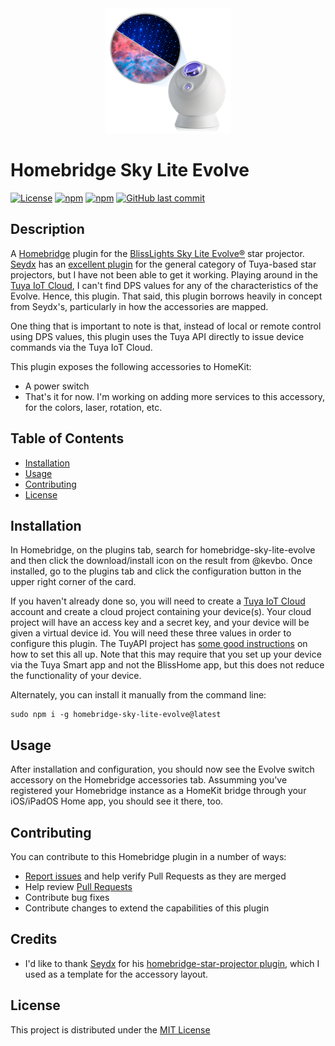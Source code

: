 <div align="center">
    <img src="sky-lite-evolve.png" alt="PNG Image of the BlissLights Sky Lite Evolve Star Projector">
</div>

# Homebridge Sky Lite Evolve

[![License](https://img.shields.io/badge/license-MIT-blue.svg)](LICENSE)
[![npm](https://img.shields.io/npm/v/homebridge-sky-lite-evolve.svg?style=flat-square)](https://www.npmjs.com/package/homebridge-sky-lite-evolve)
[![npm](https://img.shields.io/npm/dt/homebridge-sky-lite-evolve.svg?style=flat-square)](https://www.npmjs.com/package/homebridge-sky-lite-evolve)
[![GitHub last commit](https://img.shields.io/github/last-commit/kevbo/homebridge-sky-lite-evolve.svg?style=flat-square)](https://github.com/kevbo/homebridge-sky-lite-evolve)

## Description

A [Homebridge](https://homebridge.io/) plugin for the [BlissLights Sky Lite Evolve&reg;](https://blisslights.com/products/sky-lite-evolve)
star projector. [Seydx](https://github.com/seydx) has an [excellent plugin](https://github.com/seydx/homebridge-star-projector/tree/master)
for the general category of Tuya-based star projectors, but I have not been able to get it working. Playing around in the
[Tuya IoT Cloud](https://iot.tuya.com/), I can't find DPS values for any of the characteristics of the Evolve. Hence, this plugin. That
said, this plugin borrows heavily in concept from Seydx's, particularly in how the accessories are mapped.

One thing that is important to note is that, instead of local or remote control using DPS values, this plugin uses the Tuya API directly to
issue device commands via the Tuya IoT Cloud.

This plugin exposes the following accessories to HomeKit:

- A power switch
- That's it for now. I'm working on adding more services to this accessory, for the colors, laser, rotation, etc.

## Table of Contents

- [Installation](#installation)
- [Usage](#usage)
- [Contributing](#contributing)
- [License](#license)

## Installation

In Homebridge, on the plugins tab, search for homebridge-sky-lite-evolve and then click the download/install icon on the result from @kevbo.
Once installed, go to the plugins tab and click the configuration button in the upper right corner of the card.

If you haven't already done so, you will need to create a [Tuya IoT Cloud](https://iot.tuya.com/) account and create a cloud project
containing your device(s). Your cloud project will have an access key and a secret key, and your device will be given a virtual device id.
You will need these three values in order to configure this plugin. The TuyAPI project has [some good instructions](https://github.com/codetheweb/tuyapi/blob/master/docs/SETUP.md#listing-tuya-devices-from-the-tuya-smart-or-smart-life-apps) on how to set this all up. Note that this may require that you 
set up your device via the Tuya Smart app and not the BlissHome app, but this does not reduce the functionality of your device.

Alternately, you can install it manually from the command line:

    sudo npm i -g homebridge-sky-lite-evolve@latest

## Usage

After installation and configuration, you should now see the Evolve switch accessory on the Homebridge accessories tab. Assumming you've
registered your Homebridge instance as a HomeKit bridge through your iOS/iPadOS Home app, you should see it there, too.

## Contributing

You can contribute to this Homebridge plugin in a number of ways:

- [Report issues](https://github.com/kevbo/homebridge-sky-lite-evolve/issues) and help verify Pull Requests as they are merged
- Help review [Pull Requests](https://github.com/kevbo/homebridge-sky-lite-evolve/pulls)
- Contribute bug fixes
- Contribute changes to extend the capabilities of this plugin

## Credits

- I'd like to thank [Seydx](https://github.com/seydx) for his [homebridge-star-projector plugin](https://github.com/seydx/homebridge-star-projector),
which I used as a template for the accessory layout.

## License

This project is distributed under the [MIT License](LICENSE)